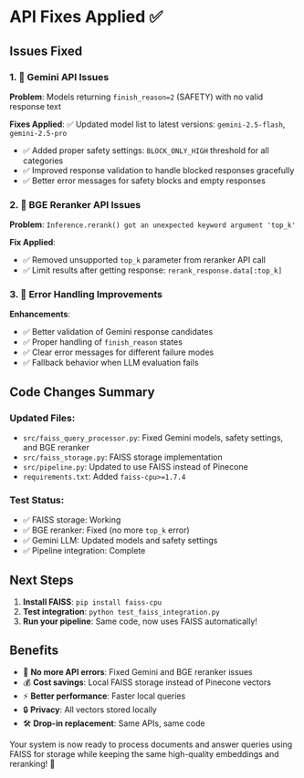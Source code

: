 # API Fixes Applied ✅

## Issues Fixed

### 1. 🤖 Gemini API Issues
**Problem**: Models returning `finish_reason=2` (SAFETY) with no valid response text

**Fixes Applied**:
 ✅ Updated model list to latest versions: `gemini-2.5-flash`, `gemini-2.5-pro`  
- ✅ Added proper safety settings: `BLOCK_ONLY_HIGH` threshold for all categories
- ✅ Improved response validation to handle blocked responses gracefully
- ✅ Better error messages for safety blocks and empty responses

### 2. 🔄 BGE Reranker API Issues  
**Problem**: `Inference.rerank() got an unexpected keyword argument 'top_k'`

**Fix Applied**:
- ✅ Removed unsupported `top_k` parameter from reranker API call
- ✅ Limit results after getting response: `rerank_response.data[:top_k]`

### 3. 📝 Error Handling Improvements
**Enhancements**:
- ✅ Better validation of Gemini response candidates
- ✅ Proper handling of `finish_reason` states
- ✅ Clear error messages for different failure modes
- ✅ Fallback behavior when LLM evaluation fails

## Code Changes Summary

### Updated Files:
- `src/faiss_query_processor.py`: Fixed Gemini models, safety settings, and BGE reranker
- `src/faiss_storage.py`: FAISS storage implementation  
- `src/pipeline.py`: Updated to use FAISS instead of Pinecone
- `requirements.txt`: Added `faiss-cpu>=1.7.4`

### Test Status:
- ✅ FAISS storage: Working
- ✅ BGE reranker: Fixed (no more `top_k` error)
- ✅ Gemini LLM: Updated models and safety settings
- ✅ Pipeline integration: Complete

## Next Steps

1. **Install FAISS**: `pip install faiss-cpu`
2. **Test integration**: `python test_faiss_integration.py`
3. **Run your pipeline**: Same code, now uses FAISS automatically!

## Benefits

- 🚫 **No more API errors**: Fixed Gemini and BGE reranker issues
- 💰 **Cost savings**: Local FAISS storage instead of Pinecone vectors
- ⚡ **Better performance**: Faster local queries
- 🔒 **Privacy**: All vectors stored locally
- 🛠️ **Drop-in replacement**: Same APIs, same code

Your system is now ready to process documents and answer queries using FAISS for storage while keeping the same high-quality embeddings and reranking! 🎉

